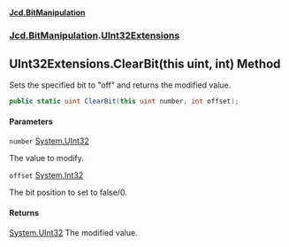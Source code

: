 #### [Jcd.BitManipulation](index.md 'index')

### [Jcd.BitManipulation](Jcd.BitManipulation 'Jcd.BitManipulation').[UInt32Extensions](Jcd.BitManipulation.UInt32Extensions 'Jcd.BitManipulation.UInt32Extensions')

## UInt32Extensions.ClearBit(this uint, int) Method

Sets the specified bit to "off" and returns the modified value.

```csharp
public static uint ClearBit(this uint number, int offset);
```

#### Parameters

<a name='Jcd.BitManipulation.UInt32Extensions.ClearBit(thisuint,int).number'></a>

`number` [System.UInt32](https://docs.microsoft.com/en-us/dotnet/api/System.UInt32 'System.UInt32')

The value to modify.

<a name='Jcd.BitManipulation.UInt32Extensions.ClearBit(thisuint,int).offset'></a>

`offset` [System.Int32](https://docs.microsoft.com/en-us/dotnet/api/System.Int32 'System.Int32')

The bit position to set to false/0.

#### Returns

[System.UInt32](https://docs.microsoft.com/en-us/dotnet/api/System.UInt32 'System.UInt32')
The modified value.